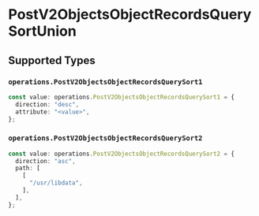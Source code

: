 # PostV2ObjectsObjectRecordsQuerySortUnion


## Supported Types

### `operations.PostV2ObjectsObjectRecordsQuerySort1`

```typescript
const value: operations.PostV2ObjectsObjectRecordsQuerySort1 = {
  direction: "desc",
  attribute: "<value>",
};
```

### `operations.PostV2ObjectsObjectRecordsQuerySort2`

```typescript
const value: operations.PostV2ObjectsObjectRecordsQuerySort2 = {
  direction: "asc",
  path: [
    [
      "/usr/libdata",
    ],
  ],
};
```

